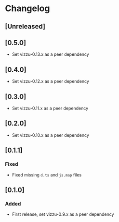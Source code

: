# Changelog

## [Unreleased]

## [0.5.0]

-   Set vizzu-0.13.x as a peer dependency

## [0.4.0]

-   Set vizzu-0.12.x as a peer dependency

## [0.3.0]

-   Set vizzu-0.11.x as a peer dependency

## [0.2.0]

-   Set vizzu-0.10.x as a peer dependency

## [0.1.1]

### Fixed

-   Fixed missing `d.ts` and `js.map` files

## [0.1.0]

### Added

-   First release, set vizzu-0.9.x as a peer dependency
